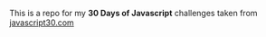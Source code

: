 This is a repo for my <strong>30 Days of Javascript</strong> challenges
taken from <a href="https://javascript30.com/" target="blank">javascript30.com </a>
